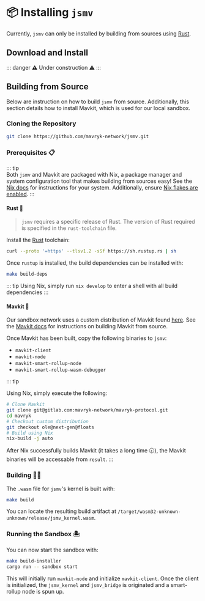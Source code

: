 # 📦 Installing `jsmv`

Currently, `jsmv` can only be installed by building from sources using [Rust](https://www.rust-lang.org/).

## Download and Install

::: danger
⚠️ Under construction ⚠️
:::

## Building from Source

Below are instruction on how to build `jsmv` from source. Additionally, this section
details how to install Mavkit, which is used for our local sandbox.

### Cloning the Repository

```sh
git clone https://github.com/mavryk-network/jsmv.git
```

### Prerequisites 📋

::: tip  
Both `jsmv` and Mavkit are packaged with Nix, a package manager and system configuration tool that makes building from sources easy! See the [Nix docs](https://nixos.org/download.html) for instructions for your system. Additionally, ensure [Nix flakes are enabled](https://nixos.wiki/wiki/Flakes#Enable_flakes).
:::

#### Rust 🦀

> `jsmv` requires a specific release of Rust. The version of Rust required is specified in the `rust-toolchain` file.

Install the [Rust](https://rustup.rs/) toolchain:

```sh
curl --proto '=https' --tlsv1.2 -sSf https://sh.rustup.rs | sh
```

Once `rustup` is installed, the build dependencies can be installed with:

```sh
make build-deps
```

::: tip
Using Nix, simply run `nix develop` to enter a shell with all build dependencies
:::

#### Mavkit 🐙

Our sandbox network uses a custom distribution of Mavkit found [here](https://gitlab.com/mavryk-network/mavryk-protocol/-/tree/6c0621760ddce94afeff3484d9e8a650d8535f25). See the [Mavkit docs](https://protocol.mavryk.org/introduction/howtoget.html?highlight=building#compiling-with-make) for instructions on building Mavkit from source.

Once Mavkit has been built, copy the following binaries to `jsmv`:

- `mavkit-client`
- `mavkit-node`
- `mavkit-smart-rollup-node`
- `mavkit-smart-rollup-wasm-debugger`

::: tip

Using Nix, simply execute the following:

```sh
# Clone Mavkit
git clone git@gitlab.com:mavryk-network/mavryk-protocol.git
cd mavryk
# Checkout custom distribution
git checkout ole@next-gen@floats
# Build using Nix
nix-build -j auto
```

After Nix successfully builds Mavkit (it takes a long time 🕣), the Mavkit binaries will be accessable from `result`.
:::

### Building 👷‍♂️

The `.wasm` file for `jsmv`'s kernel is built with:

```sh
make build
```

You can locate the resulting build artifact at `/target/wasm32-unknown-unknown/release/jsmv_kernel.wasm`.

### Running the Sandbox 🏝️

You can now start the sandbox with:

```sh
make build-installer
cargo run -- sandbox start
```

This will initially run `mavkit-node` and initialize `mavkit-client`. Once the client is initialized, the `jsmv_kernel` and `jsmv_bridge` is originated and a smart-rollup node is spun up.
